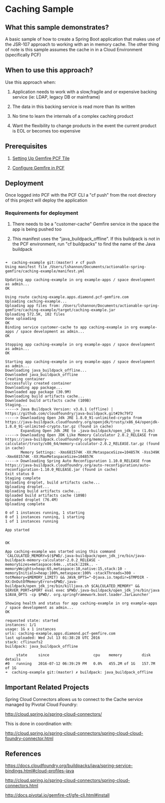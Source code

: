 # Caching Sample

## What this sample demonstrates?

A basic sample of how to create a Spring Boot application that makes use of the JSR-107 approach to working with an in memory cache. The other thing of note is this sample assumes the cache in in a Cloud Environment (specifically PCF)

## When to use this approach?

Use this approach when:

1. Application needs to work with a slow,fragile and or expensive backing service (ie: LDAP, legacy DB or mainframe)

2. The data in this backing service is read more than its written

3. No time to learn the internals of a complex caching product

4. Want the flexibility to change products in the event the current product is EOL or becomes too expensive

## Prerequisites

1. [Setting Up Gemfire PCF Tile](https://github.com/jxblum/actionable-spring-gemfire/tree/master/cluster-create-example)

2. [Configure Gemfire in PCF](https://github.com/jxblum/actionable-spring-gemfire/tree/master/cluster-config-example)

## Deployment

Once logged into PCF with the PCF CLI a "cf push" from the root directory of this project will deploy the application

### Requirements for deployment

1. There needs to be a "customer-cache" Gemfire service in the space the app is being pushed too

2. This manifest uses the "java_buildpack_offline". If this buildpack is not in the PCF environment, run "cf buildpacks" to find the name of the Java buildpack

```shell

➜  caching-example git:(master) ✗ cf push
Using manifest file /Users/lshannon/Documents/actionable-spring-gemfire/caching-example/manifest.yml

Updating app caching-example in org example-apps / space development as admin...
OK

Using route caching-example.apps.diamond.pcf-gemfire.com
Uploading caching-example...
Uploading app files from: /Users/lshannon/Documents/actionable-spring-gemfire/caching-example/target/caching-example.jar
Uploading 572.5K, 102 files
Done uploading               
OK
Binding service customer-cache to app caching-example in org example-apps / space development as admin...
OK

Stopping app caching-example in org example-apps / space development as admin...
OK

Starting app caching-example in org example-apps / space development as admin...
Downloading java_buildpack_offline...
Downloaded java_buildpack_offline
Creating container
Successfully created container
Downloading app package...
Downloaded app package (30.9M)
Downloading build artifacts cache...
Downloaded build artifacts cache (109B)
Staging...
-----> Java Buildpack Version: v3.8.1 (offline) | https://github.com/cloudfoundry/java-buildpack.git#29c79f2
-----> Downloading Open Jdk JRE 1.8.0_91-unlimited-crypto from https://java-buildpack.cloudfoundry.org/openjdk/trusty/x86_64/openjdk-1.8.0_91-unlimited-crypto.tar.gz (found in cache)
       Expanding Open Jdk JRE to .java-buildpack/open_jdk_jre (1.0s)
-----> Downloading Open JDK Like Memory Calculator 2.0.2_RELEASE from https://java-buildpack.cloudfoundry.org/memory-calculator/trusty/x86_64/memory-calculator-2.0.2_RELEASE.tar.gz (found in cache)
       Memory Settings: -Xms681574K -XX:MetaspaceSize=104857K -Xss349K -Xmx681574K -XX:MaxMetaspaceSize=104857K
-----> Downloading Spring Auto Reconfiguration 1.10.0_RELEASE from https://java-buildpack.cloudfoundry.org/auto-reconfiguration/auto-reconfiguration-1.10.0_RELEASE.jar (found in cache)
Exit status 0
Staging complete
Uploading droplet, build artifacts cache...
Uploading droplet...
Uploading build artifacts cache...
Uploaded build artifacts cache (109B)
Uploaded droplet (76.4M)
Uploading complete

0 of 1 instances running, 1 starting
0 of 1 instances running, 1 starting
1 of 1 instances running

App started


OK

App caching-example was started using this command `CALCULATED_MEMORY=$($PWD/.java-buildpack/open_jdk_jre/bin/java-buildpack-memory-calculator-2.0.2_RELEASE -memorySizes=metaspace:64m..,stack:228k.. -memoryWeights=heap:65,metaspace:10,native:15,stack:10 -memoryInitials=heap:100%,metaspace:100% -stackThreads=300 -totMemory=$MEMORY_LIMIT) && JAVA_OPTS="-Djava.io.tmpdir=$TMPDIR -XX:OnOutOfMemoryError=$PWD/.java-buildpack/open_jdk_jre/bin/killjava.sh $CALCULATED_MEMORY" && SERVER_PORT=$PORT eval exec $PWD/.java-buildpack/open_jdk_jre/bin/java $JAVA_OPTS -cp $PWD/. org.springframework.boot.loader.JarLauncher`

Showing health and status for app caching-example in org example-apps / space development as admin...
OK

requested state: started
instances: 1/1
usage: 1G x 1 instances
urls: caching-example.apps.diamond.pcf-gemfire.com
last uploaded: Wed Jul 13 01:38:28 UTC 2016
stack: cflinuxfs2
buildpack: java_buildpack_offline

     state     since                    cpu    memory         disk           details   
#0   running   2016-07-12 06:39:29 PM   0.0%   455.2M of 1G   157.7M of 1G      
➜  caching-example git:(master) ✗ buildpack: java_buildpack_offline

```



## Important Related Projects

Spring Cloud Connectors allows us to connect to the Cache service managed by Pivotal Cloud Foundry:

http://cloud.spring.io/spring-cloud-connectors/

This is done in coordination with:

http://cloud.spring.io/spring-cloud-connectors/spring-cloud-cloud-foundry-connector.html


## References

https://docs.cloudfoundry.org/buildpacks/java/spring-service-bindings.html#cloud-profiles-java

http://cloud.spring.io/spring-cloud-connectors/spring-cloud-connectors.html

http://docs.pivotal.io/gemfire-cf/gfe-cli.html#install


